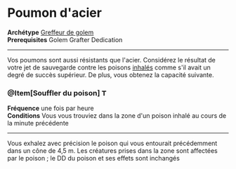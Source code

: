 # Poumon d'acier

<p><span id="ctl00_MainContent_DetailedOutput"><strong>Archétype</strong> <u><a href="https://2e.aonprd.com/Archetypes.aspx?ID=39">Greffeur de golem</a></u><br><strong>Prerequisites</strong> Golem Grafter Dedication<br></span></p>
<hr>
<p>Vos poumons sont aussi résistants que l'acier. Considérez le résultat de votre jet de sauvegarde contre les poisons <a style="text-decoration: underline;" href="https://2e.aonprd.com/Traits.aspx?ID=96">inhalés</a> comme s'il avait un degré de succès supérieur. De plus, vous obtenez la capacité suivante.</p>
<h3 class="title">@Item[Souffler du poison] <img style="height: 15px;" src="https://2e.aonprd.com/Images/Actions/TwoActions.png" alt="Two Actions"></h3>
<p><strong>Fréquence</strong> une fois par heure<br><strong>Conditions</strong> Vous vous trouviez dans la zone d'un poison inhalé au cours de la minute précédente</p>
<hr>
<p>Vous exhalez avec précision le poison qui vous entourait précédemment dans un cône de 4,5 m. Les créatures prises dans la zone sont affectées par le poison ; le DD du poison et ses effets sont inchangés</p>